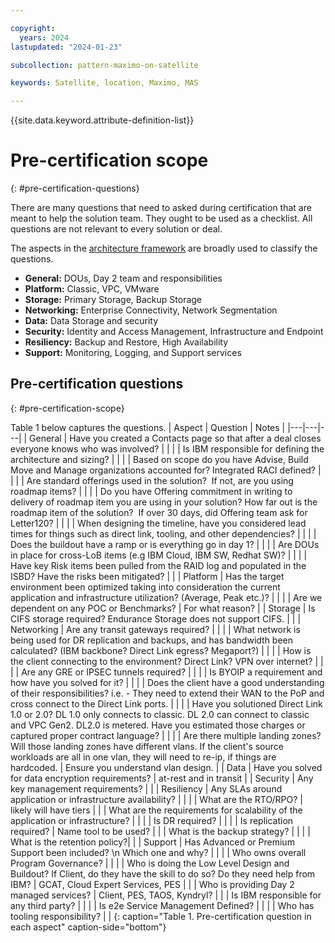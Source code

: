 ```yaml
---

copyright:
  years: 2024
lastupdated: "2024-01-23"

subcollection: pattern-maximo-on-satellite

keywords: Satellite, location, Maximo, MAS

---
```


{{site.data.keyword.attribute-definition-list}}

# Pre-certification scope
{: #pre-certification-questions}

There are many questions that need to asked during certification that are meant to help the solution team. They ought to be used as a checklist. All questions are not relevant to every solution or deal.


The aspects in the [architecture framework](/docs/architecture-framework?topic=architecture-framework-intro) are broadly used to classify the questions.

- **General:** DOUs, Day 2 team and responsibilities
- **Platform:** Classic, VPC, VMware
- **Storage:** Primary Storage, Backup Storage
- **Networking:** Enterprise Connectivity, Network Segmentation
- **Data:** Data Storage and security
- **Security:** Identity and Access Management, Infrastructure and Endpoint
- **Resiliency:** Backup and Restore, High Availability
- **Support:** Monitoring, Logging, and Support services

## Pre-certification questions
{: #pre-certification-scope}

Table 1 below captures the questions.
| Aspect | Question | Notes |
|---|---|---|
| General | Have you created a Contacts page so that after a deal closes everyone knows who was involved? | |
| | Is IBM responsible for defining the architecture and sizing? | |
| | Based on scope do you have Advise, Build Move and Manage organizations accounted for? Integrated RACI defined? | |
| | Are standard offerings used in the solution?  If not, are you using roadmap items? | |
| | Do you have Offering commitment in writing to delivery of roadmap item you are using in your solution? How far out is the roadmap item of the solution?  If over 30 days, did Offering team ask for Letter120? | |
| | When designing the timeline, have you considered lead times for things such as direct link, tooling,  and other dependencies? | |
| | Does the buildout have a ramp or is everything go in day 1? | |
| | Are DOUs in place for cross-LoB items (e.g IBM Cloud, IBM SW, Redhat SW)? | |
| | Have key Risk items been pulled from the RAID log and populated in the ISBD?  Have the risks been mitigated? | |
| Platform | Has the target environment been optimized taking into consideration the current application and infrastructure utilization? (Average, Peak etc.)? | |
| | Are we dependent on any POC or Benchmarks? | For what reason? |
| Storage | Is CIFS storage required? Endurance Storage does not support CIFS. |  |
| Networking | Are any transit gateways required? | |
| | What network is being used for DR replication and backups, and has bandwidth been calculated? (IBM backbone?  Direct Link egress? Megaport?) | |
| | How is the client connecting to the environment?  Direct Link?  VPN over internet? | |
| | Are any GRE or IPSEC tunnels required? | |
| | Is BYOIP a requirement and how have you solved for it? | |
| | Does the client have a good understanding of their responsibilities? i.e. - They need to extend their WAN to the PoP and cross connect to the Direct Link ports. | |
| | Have you solutioned Direct Link 1.0 or 2.0? DL 1.0 only connects to classic. DL 2.0 can connect to classic and VPC Gen2.  DL2.0 is metered.  Have you estimated those charges or captured proper contract language? | |
| | Are there multiple landing zones? Will those landing zones have different vlans. If the client's source workloads are all in one vlan, they will need to re-ip, if things are hardcoded.  | Ensure you understand vlan design. |
| Data | Have you solved for data encryption requirements? | at-rest and in transit |
| Security | Any key management requirements? | |
| Resiliency | Any SLAs around application or infrastructure availability? | |
| | What are the RTO/RPO? | likely will have tiers |
| | What are the requirements for scalability of the application or infrastructure? | |
| | Is DR required? | |
| | Is replication required? | Name tool to be used? |
| | What is the backup strategy? | |
| | What is the retention policy?| |
| Support | Has Advanced or Premium Support been included? \n  Which one and why? | |
| | Who owns overall Program Governance? | |
| | Who is doing the Low Level Design and Buildout?  If Client, do they have the skill to do so?  Do they need help from IBM? | GCAT, Cloud Expert Services, PES |
| | Who is providing Day 2 managed services? | Client, PES, TAOS, Kyndryl? |
| | Is IBM responsible for any third party? | |
| | Is e2e Service Management Defined? | |
| | Who has tooling responsibility? | |
{: caption="Table 1. Pre-certification question in each aspect" caption-side="bottom"}
